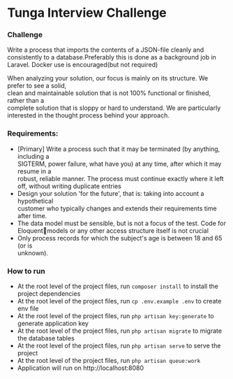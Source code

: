 # Tunga Interview Challenge

### Challenge

Write	a	process	that	imports	the	contents	of	a	JSON-file	cleanly	and	consistently	to	a	database.Preferably	this	is	done	as	a	background	job	in	Laravel.	Docker	use is encouraged(but	not	required)

When	analyzing	your	solution,	our	focus	is	mainly	on	its	structure.	We	prefer	to	see	a	solid,	
clean	and	maintainable	solution	that	is	not	100%	functional	or	finished,	rather	than	a	
complete	solution that	is	sloppy	or	hard	to	understand. We	are	particularly	interested	in	the	
thought	process	behind	your	approach.

### Requirements:
 - [Primary]	Write	a	process	such	that	it	may	be	terminated	(by	anything,	including	a	
   SIGTERM,	power	failure, what	have	you)	at	any	time,	after	which	it	may	resume	in	a	
   robust,	reliable	manner.	The	process	must	continue	exactly	where	it	left	off,	without	
   writing	duplicate entries
 - Design	your	solution	'for	the	future',	that	is:	taking	into	account	a	hypothetical	
   customer	who typically	changes and	extends their	requirements time	after	time.
 - The	data	model	must	be	sensible,	but	is	not	a	focus	of	the	test. Code	for	Eloquentmodels	or	any	other	access	structure	itself	is	not	crucial
 - Only	process	records	for	which	the	subject's	age	is	between	18	and	65	(or	is	
   unknown).

### How to run 
- At the root level of the project files, run `composer install` to install the project dependencies
- At the root level of the project files, run `cp .env.example .env` to create env file
- At the root level of the project files, run `php artisan key:generate` to generate application key
- At the root level of the project files, run `php artisan migrate` to migrate the database tables
- At the root level of the project files, run `php artisan serve` to serve the project
- At the root level of the project files, run `php artisan queue:work` 
- Application will run on http://localhost:8080 
